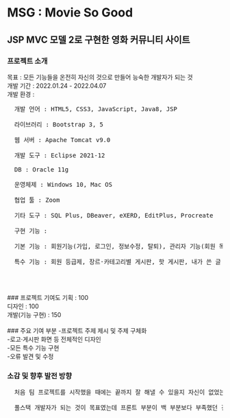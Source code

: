 # MSG : Movie So Good

## JSP MVC 모델 2로 구현한 영화 커뮤니티 사이트

### 프로젝트 소개
목표 : 모든 기능들을 온전히 자신의 것으로 만들어 능숙한 개발자가 되는 것<br>
개발 기간 : 2022.01.24 - 2022.04.07<br>
개발 환경 :<br>
<pre>
  개발 언어 : HTML5, CSS3, JavaScript, Java8, JSP<br>
  라이브러리 : Bootstrap 3, 5<br>
  웹 서버 : Apache Tomcat v9.0<br>
  개발 도구 : Eclipse 2021-12<br>
  DB : Oracle 11g<br>
  운영체제 : Windows 10, Mac OS<br>
  협업 툴 : Zoom<br>
  기타 도구 : SQL Plus, DBeaver, eXERD, EditPlus, Procreate<br>
  구현 기능 : <br>
  기본 기능 : 회원기능(가입, 로그인, 정보수정, 탈퇴), 관리자 기능(회원 목록 조회, 회원 정보 수정, 회원 삭제), 게시판(글 작성·수정·삭제, 댓글 작성·수정·삭제)<br>
  특수 기능 : 회원 등급제, 장르·카테고리별 게시판, 핫 게시판, 내가 쓴 글 모아보기, 스크랩 기능, 영화 별점 및 좋아요 기록<br>
</pre>
<br>
<br>
### 프로젝트 기여도
기획 : 100<br>
디자인 : 100<br>
개발(기능 구현) : 150<br>
<br>
### 주요 기여 부분
-프로젝트 주제 제시 및 주제 구체화<br>
-로고·게시판 화면 등 전체적인 디자인<br>
-모든 특수 기능 구현<br>
-오류 발견 및 수정<br>

### 소감 및 향후 발전 방향
<pre>
  처음 팀 프로젝트를 시작했을 때에는 끝까지 잘 해낼 수 있을지 자신이 없었는데, 이론을 여러 번 살펴보고 실습하고 기능과 메서드를 직접 만들어내면서 즐거움을 느꼈고 자신감 또한 얻게 되었습니다. 특히나 백엔드 부분에서 큰 재미를 느끼게 되어서 제 진로를 확정하는 데에 결정적인 도움을 얻게 되어 좋았고, 저만의 방법을 찾아가는 것이 즐겁고 뿌듯했습니다. 잘 안 되더라도 일단 도전해보자! 라는 생각으로 수강하게 된 과정인데 저의 진로를 확정지을 수 있어서 정말 기쁩니다.<br>
  풀스택 개발자가 되는 것이 목표였는데 프론트 부분이 백 부분보다 부족했던 점과, jQuery, Ajax등을 더 연습해서 홈페이지에 적용했다면 더 완성도가 높았을 텐데 프론트 부분이 부족한 점이 많이 아쉽습니다. 조금 더 공부를 한 뒤에 나중에라도 완전하게 마무리하고 싶습니다.
<pre>
